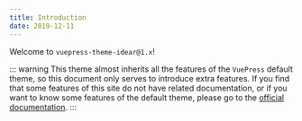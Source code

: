 ```yaml
---
title: Introduction
date: 2019-12-11
---
```


Welcome to `vuepress-theme-idear@1.x`!

::: warning
This theme almost inherits all the features of the `VuePress` default theme, so this document only serves to introduce extra features. If you find that some features of this site do not have related documentation, or if you want to know some features of the default theme, please go to the [official documentation](https://v1.vuepress.vuejs.org/theme/default-theme-config.html).
:::
